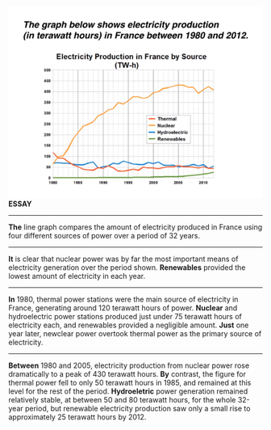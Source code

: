 ![](../images/line_graph.png)
**ESSAY**
***
**The** line graph compares the amount of electricity produced in France using four different sources of power over a period of 32 years.
***
**It** is clear that nuclear power was by far the most important means of electricity generation over the period shown. **Renewables** provided the lowest amount of electricity in each year.
***
**In** 1980, thermal power stations were the main source of electricity in France, generating around 120 terawatt hours of power. **Nuclear** and hydroelectric power stations produced just under 75 terawatt hours of electricity each, and renewables provided a negligible amount. **Just** one year later, newclear power overtook thermal power as the primary source of electricity.
***
**Between** 1980 and 2005, electricity production from nuclear power rose dramatically to a peak of 430 terawatt hours. **By** contrast, the figure for thermal power fell to only 50 terawatt hours in 1985, and remained at this level for the rest of the period. **Hydroeletric** power generation remained relatively stable, at between 50 and 80 terawatt hours, for the whole 32-year period, but renewable electricity production saw only a small rise to approximately 25 terawatt hours by 2012.  